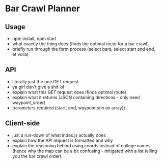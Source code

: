 # Bar Crawl Planner

## Usage
* npm install, npm start
* what exactly the thing does (finds the optimal route for a bar crawl)
* briefly run through the form process (select bars, select start and end, et voila)

## API
* literally just the one GET request
* ya girl don't give a shit lol
* explain what this GET request does (finds optimal route)
* explain what it returns (JSON containing directions - only need waypoint_order)
* parameters required (start, end, waypoints(in an array))

## Client-side
* just a run-down of what index.js actually does
* explain how the API request is formatted and why
* explain the reasoning behind using coords instead of college names (hence why the map can be a bit confusing - mitigated with a list telling you the bar crawl order)
